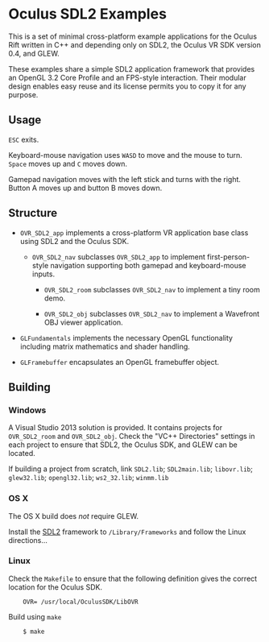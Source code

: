 # Oculus SDL2 Examples

This is a set of minimal cross-platform example applications for the Oculus Rift written in C++ and depending only on SDL2, the Oculus VR SDK version 0.4, and GLEW.

These examples share a simple SDL2 application framework that provides an OpenGL 3.2 Core Profile and an FPS-style interaction. Their modular design enables easy reuse and its license permits you to copy it for any purpose.

## Usage

`ESC` exits.

Keyboard-mouse navigation uses `WASD` to move and the mouse to turn. `Space` moves up and `C` moves down.

Gamepad navigation moves with the left stick and turns with the right. Button A moves up and button B moves down.

## Structure

- `OVR_SDL2_app` implements a cross-platform VR application base class using SDL2 and the Oculus SDK.

	- `OVR_SDL2_nav` subclasses `OVR_SDL2_app` to implement first-person-style navigation supporting both gamepad and keyboard-mouse inputs.

		- `OVR_SDL2_room` subclasses `OVR_SDL2_nav` to implement a tiny room demo.

		- `OVR_SDL2_obj` subclasses `OVR_SDL2_nav` to implement a Wavefront OBJ viewer application.

- `GLFundamentals` implements the necessary OpenGL functionality including matrix mathematics and shader handling.

- `GLFramebuffer` encapsulates an OpenGL framebuffer object.

## Building

### Windows

A Visual Studio 2013 solution is provided. It contains projects for `OVR_SDL2_room` and `OVR_SDL2_obj`. Check the "VC++ Directories" settings in each project to ensure that SDL2, the Oculus SDK, and GLEW can be located.

If building a project from scratch, link `SDL2.lib`; `SDL2main.lib`; `libovr.lib`; `glew32.lib`; `opengl32.lib`; `ws2_32.lib`; `winmm.lib`

### OS X

The OS X build does *not* require GLEW.

Install the [SDL2](http://libsdl.org/download-2.0.php) framework to `/Library/Frameworks` and follow the Linux directions...

### Linux

Check the `Makefile` to ensure that the following definition gives the correct location for the Oculus SDK.

		OVR= /usr/local/OculusSDK/LibOVR

Build using `make`

		$ make

